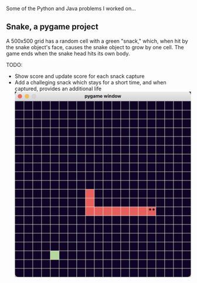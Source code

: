 Some of the Python and Java problems I worked on...

## Snake, a pygame project

A 500x500 grid has a random cell with a green "snack," which, when hit by the snake object's face, causes the snake object to grow by one cell. The game ends when the snake head hits its own body. 

TODO:
- Show score and update score for each snack capture
- Add a challeging snack which stays for a short time, and when captured, provides an additional life
![Snake Game](python_projects/snake_game/snake.png)

